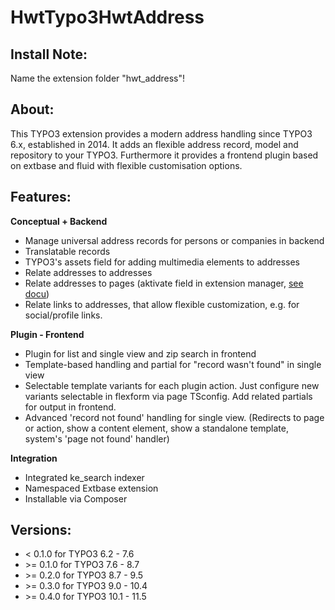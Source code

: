 # HwtTypo3HwtAddress
## Install Note:
Name the extension folder "hwt_address"!

## About:
This TYPO3 extension provides a modern address handling since TYPO3 6.x, established in 2014. It adds an flexible address record, model and repository to your TYPO3. Furthermore it provides a frontend plugin based on extbase and fluid with flexible customisation options.

## Features:

**Conceptual + Backend**

- Manage universal address records for persons or companies in backend
- Translatable records
- TYPO3's assets field for adding multimedia elements to addresses
- Relate addresses to addresses
- Relate addresses to pages (aktivate field in extension manager, [see docu](Documentation/FeatureDisplayRelatedToPage.md))
- Relate links to addresses, that allow flexible customization, e.g. for social/profile links.

**Plugin - Frontend**

- Plugin for list and single view and zip search in frontend
- Template-based handling and partial for "record wasn't found" in single view
- Selectable template variants for each plugin action. Just configure new variants selectable in flexform via page TSconfig. Add related partials for output in frontend.
- Advanced 'record not found' handling for single view. (Redirects to page or action, show a content element, show a standalone template, system's 'page not found' handler)


**Integration**

- Integrated ke_search indexer
- Namespaced Extbase extension
- Installable via Composer

## Versions:
- < 0.1.0 for TYPO3 6.2 - 7.6
- \>= 0.1.0 for TYPO3 7.6 - 8.7
- \>= 0.2.0 for TYPO3 8.7 - 9.5
- \>= 0.3.0 for TYPO3 9.0 - 10.4
- \>= 0.4.0 for TYPO3 10.1 - 11.5
